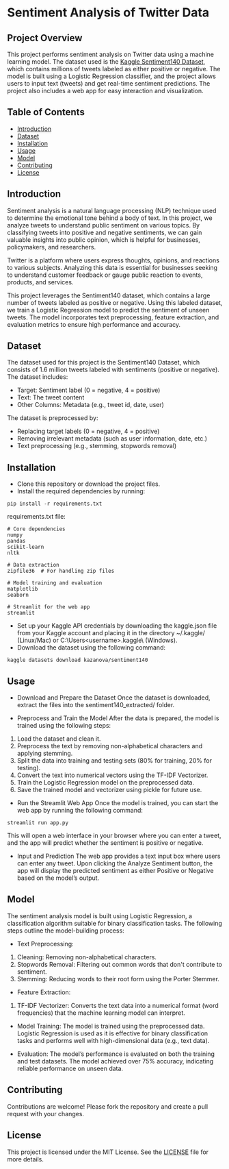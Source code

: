 # Sentiment Analysis of Twitter Data

## Project Overview
This project performs sentiment analysis on Twitter data using a machine learning model. The dataset used is the [Kaggle Sentiment140 Dataset](https://www.kaggle.com/datasets/kazanova/sentiment140), which contains millions of tweets labeled as either positive or negative. The model is built using a Logistic Regression classifier, and the project allows users to input text (tweets) and get real-time sentiment predictions. The project also includes a web app for easy interaction and visualization.

## Table of Contents
- [Introduction](#introduction)
- [Dataset](#dataset)
- [Installation](#installation)
- [Usage](#usage)
- [Model](#model)
- [Contributing](#contributing)
- [License](#license)

## Introduction
Sentiment analysis is a natural language processing (NLP) technique used to determine the emotional tone behind a body of text. In this project, we analyze tweets to understand public sentiment on various topics. By classifying tweets into positive and negative sentiments, we can gain valuable insights into public opinion, which is helpful for businesses, policymakers, and researchers.

Twitter is a platform where users express thoughts, opinions, and reactions to various subjects. Analyzing this data is essential for businesses seeking to understand customer feedback or gauge public reaction to events, products, and services.

This project leverages the Sentiment140 dataset, which contains a large number of tweets labeled as positive or negative. Using this labeled dataset, we train a Logistic Regression model to predict the sentiment of unseen tweets. The model incorporates text preprocessing, feature extraction, and evaluation metrics to ensure high performance and accuracy.

## Dataset
The dataset used for this project is the Sentiment140 Dataset, which consists of 1.6 million tweets labeled with sentiments (positive or negative). The dataset includes:
- Target: Sentiment label (0 = negative, 4 = positive)
- Text: The tweet content
- Other Columns: Metadata (e.g., tweet id, date, user)

The dataset is preprocessed by:
- Replacing target labels (0 = negative, 4 = positive)
- Removing irrelevant metadata (such as user information, date, etc.)
- Text preprocessing (e.g., stemming, stopwords removal)

## Installation
- Clone this repository or download the project files.
- Install the required dependencies by running:
```
pip install -r requirements.txt
```
requirements.txt file:
```
# Core dependencies
numpy
pandas
scikit-learn
nltk

# Data extraction
zipfile36  # For handling zip files

# Model training and evaluation
matplotlib
seaborn

# Streamlit for the web app
streamlit
```
- Set up your Kaggle API credentials by downloading the kaggle.json file from your Kaggle account and placing it in the directory ~/.kaggle/ (Linux/Mac) or C:\Users\<username>\.kaggle\ (Windows).
- Download the dataset using the following command:
```
kaggle datasets download kazanova/sentiment140
```

## Usage
- Download and Prepare the Dataset
Once the dataset is downloaded, extract the files into the sentiment140_extracted/ folder.

- Preprocess and Train the Model
After the data is prepared, the model is trained using the following steps:

1. Load the dataset and clean it.
2. Preprocess the text by removing non-alphabetical characters and applying stemming.
3. Split the data into training and testing sets (80% for training, 20% for testing).
4. Convert the text into numerical vectors using the TF-IDF Vectorizer.
5. Train the Logistic Regression model on the preprocessed data.
6. Save the trained model and vectorizer using pickle for future use.

- Run the Streamlit Web App
Once the model is trained, you can start the web app by running the following command:
```
streamlit run app.py
```
This will open a web interface in your browser where you can enter a tweet, and the app will predict whether the sentiment is positive or negative.

- Input and Prediction
The web app provides a text input box where users can enter any tweet. Upon clicking the Analyze Sentiment button, the app will display the predicted sentiment as either Positive or Negative based on the model’s output.

## Model
The sentiment analysis model is built using Logistic Regression, a classification algorithm suitable for binary classification tasks. The following steps outline the model-building process:

- Text Preprocessing:
1. Cleaning: Removing non-alphabetical characters.
2. Stopwords Removal: Filtering out common words that don't contribute to sentiment.
3. Stemming: Reducing words to their root form using the Porter Stemmer.

- Feature Extraction:
1. TF-IDF Vectorizer: Converts the text data into a numerical format (word frequencies) that the machine learning model can interpret.

- Model Training:
The model is trained using the preprocessed data. Logistic Regression is used as it is effective for binary classification tasks and performs well with high-dimensional data (e.g., text data).

- Evaluation:
The model’s performance is evaluated on both the training and test datasets. The model achieved over 75% accuracy, indicating reliable performance on unseen data.

## Contributing
Contributions are welcome! Please fork the repository and create a pull request with your changes.

## License
This project is licensed under the MIT License. See the [LICENSE](LICENSE) file for more details.
